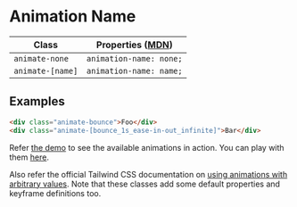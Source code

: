 # Animation Name

| Class            | Properties ([MDN](https://developer.mozilla.org/en-US/docs/Web/CSS/animation-name)) |
| ---------------- | ----------------------------------------------------------------------------------- |
| `animate-none`   | `animation-name: none;`                                                             |
| `animate-[name]` | `animation-name: name;`                                                             |

## Examples

```html
<div class="animate-bounce">Foo</div>
<div class="animate-[bounce_1s_ease-in-out_infinite]">Bar</div>
```

Refer [the demo](../animations) to see the available animations in action. You
can play with them [here](https://play.tailwindcss.com/TsNC9Yw9Nc).

Also refer the official Tailwind CSS documentation on
[using animations with arbitrary values](https://tailwindcss.com/docs/animation#arbitrary-values).
Note that these classes add some default properties and keyframe definitions
too.
